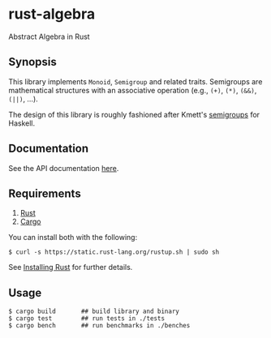 # rust-algebra

Abstract Algebra in Rust

## Synopsis

This library implements `Monoid`, `Semigroup` and related traits. Semigroups are mathematical structures with an associative operation (e.g., `(+)`, `(*)`, `(&&)`, `(||)`, …).

The design of this library is roughly fashioned after Kmett's [semigroups](https://github.com/ekmett/semigroups/) for Haskell.

## Documentation

See the API documentation [here](http://darinmorrison.github.io/rust-algebra/doc/algebra/).

## Requirements

1.   [Rust](http://www.rust-lang.org/)
2.   [Cargo](http://crates.io/)

You can install both with the following:

```
$ curl -s https://static.rust-lang.org/rustup.sh | sudo sh
```

See [Installing Rust](http://doc.rust-lang.org/guide.html#installing-rust) for further details.

## Usage

```
$ cargo build       ## build library and binary
$ cargo test        ## run tests in ./tests
$ cargo bench       ## run benchmarks in ./benches
```
